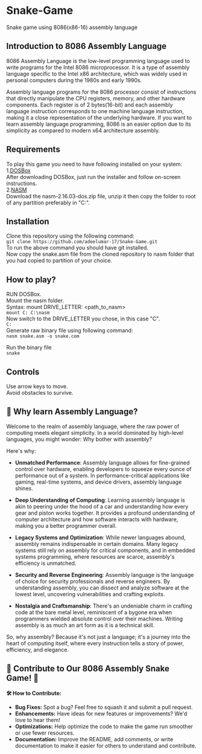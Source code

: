 # Snake-Game
Snake game using 8086(x86-16) assembly language
## Introduction to 8086 Assembly Language

8086 Assembly Language is the low-level programming language used to write programs for the Intel 8086 microprocessor. It is a type of assembly language specific to the Intel x86 architecture, which was widely used in personal computers during the 1980s and early 1990s.

Assembly language programs for the 8086 processor consist of instructions that directly manipulate the CPU registers, memory, and other hardware components. Each register is of 2 bytes(16-bit) and each assembly language instruction corresponds to one machine language instruction, making it a close representation of the underlying hardware.
If you want to learn assembly language programming, 8086 is an easier option due to its simplicity as compared to modern x64 architecture assembly.
## Requirements
To play this game you need to have following installed on your system:<br>
1.[DOSBox](https://www.dosbox.com/download.php?main=1)<br>
After downloading DOSBox, just run the installer and follow on-screen instructions.<br>
2.[NASM](https://www.nasm.us/pub/nasm/releasebuilds/2.16.03/dos/)<br>
Download the nasm-2.16.03-dos.zip file, unzip it then copy the folder to root of any partition preferably in "C:\".
## Installation
Clone this repository using the following command:<br>
`git clone https://github.com/adeelumar-17/Snake-Game.git`<br>
To run the above command you should have git installed.<br>
Now copy the snake.asm file from the cloned repository to nasm folder that you had copied to partition of your choice.

## How to play?
RUN DOSBox.<br>
Mount the nasm folder.<br>
Syntax: mount DRIVE_LETTER: <path_to_nasm><br>
` mount C: C:\nasm `<br>
Now switch to the DRIVE_LETTER you chose, in this case "C".<br>
` C: `<br>
Generate raw binary file using following command:<br>
` nasm snake.asm -o snake.com `<br>

Run the binary file<br>
` snake `
## Controls
Use arrow keys to move.<br>
Avoid obstacles to survive.

## 🌟 Why learn Assembly Language?

Welcome to the realm of assembly language, where the raw power of computing meets elegant simplicity. In a world dominated by high-level languages, you might wonder: Why bother with assembly?

Here's why:

- **Unmatched Performance**: Assembly language allows for fine-grained control over hardware, enabling developers to squeeze every ounce of performance out of a system. In performance-critical applications like gaming, real-time systems, and device drivers, assembly language shines.

- **Deep Understanding of Computing**: Learning assembly language is akin to peering under the hood of a car and understanding how every gear and piston works together. It provides a profound understanding of computer architecture and how software interacts with hardware, making you a better programmer overall.

- **Legacy Systems and Optimization**: While newer languages abound, assembly remains indispensable in certain domains. Many legacy systems still rely on assembly for critical components, and in embedded systems programming, where resources are scarce, assembly's efficiency is unmatched.

- **Security and Reverse Engineering**: Assembly language is the language of choice for security professionals and reverse engineers. By understanding assembly, you can dissect and analyze software at the lowest level, uncovering vulnerabilities and crafting exploits.

- **Nostalgia and Craftsmanship**: There's an undeniable charm in crafting code at the bare metal level, reminiscent of a bygone era when programmers wielded absolute control over their machines. Writing assembly is as much an art form as it is a technical skill.

So, why assembly? Because it's not just a language; it's a journey into the heart of computing itself, where every instruction tells a story of power, efficiency, and elegance.
## 🐍 Contribute to Our 8086 Assembly Snake Game! 🐍
**🛠️ How to Contribute:**
- **Bug Fixes:** Spot a bug? Feel free to squash it and submit a pull request.
- **Enhancements:** Have ideas for new features or improvements? We'd love to hear them!
- **Optimizations:** Help optimize the code to make the game run smoother or use fewer resources.
- **Documentation:** Improve the README, add comments, or write documentation to make it easier for others to understand and contribute.
